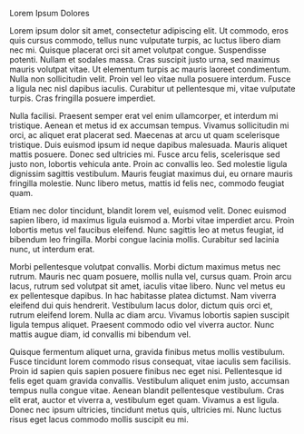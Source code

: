 Lorem Ipsum Dolores

Lorem ipsum dolor sit amet, consectetur adipiscing elit. Ut commodo, eros quis cursus commodo, tellus nunc vulputate turpis, ac luctus libero diam nec mi. Quisque placerat orci sit amet volutpat congue. Suspendisse potenti. Nullam et sodales massa. Cras suscipit justo urna, sed maximus mauris volutpat vitae. Ut elementum turpis ac mauris laoreet condimentum. Nulla non sollicitudin velit. Proin vel leo vitae nulla posuere interdum. Fusce a ligula nec nisl dapibus iaculis. Curabitur ut pellentesque mi, vitae vulputate turpis. Cras fringilla posuere imperdiet.

Nulla facilisi. Praesent semper erat vel enim ullamcorper, et interdum mi tristique. Aenean et metus id ex accumsan tempus. Vivamus sollicitudin mi orci, ac aliquet erat placerat sed. Maecenas at arcu ut quam scelerisque tristique. Duis euismod ipsum id neque dapibus malesuada. Mauris aliquet mattis posuere. Donec sed ultricies mi. Fusce arcu felis, scelerisque sed justo non, lobortis vehicula ante. Proin ac convallis leo. Sed molestie ligula dignissim sagittis vestibulum. Mauris feugiat maximus dui, eu ornare mauris fringilla molestie. Nunc libero metus, mattis id felis nec, commodo feugiat quam.

Etiam nec dolor tincidunt, blandit lorem vel, euismod velit. Donec euismod sapien libero, id maximus ligula euismod a. Morbi vitae imperdiet arcu. Proin lobortis metus vel faucibus eleifend. Nunc sagittis leo at metus feugiat, id bibendum leo fringilla. Morbi congue lacinia mollis. Curabitur sed lacinia nunc, ut interdum erat.

Morbi pellentesque volutpat convallis. Morbi dictum maximus metus nec rutrum. Mauris nec quam posuere, mollis nulla vel, cursus quam. Proin arcu lacus, rutrum sed volutpat sit amet, iaculis vitae libero. Nunc vel metus eu ex pellentesque dapibus. In hac habitasse platea dictumst. Nam viverra eleifend dui quis hendrerit. Vestibulum lacus dolor, dictum quis orci et, rutrum eleifend lorem. Nulla ac diam arcu. Vivamus lobortis sapien suscipit ligula tempus aliquet. Praesent commodo odio vel viverra auctor. Nunc mattis augue diam, id convallis mi bibendum vel.

Quisque fermentum aliquet urna, gravida finibus metus mollis vestibulum. Fusce tincidunt lorem commodo risus consequat, vitae iaculis sem facilisis. Proin id sapien quis sapien posuere finibus nec eget nisi. Pellentesque id felis eget quam gravida convallis. Vestibulum aliquet enim justo, accumsan tempus nulla congue vitae. Aenean blandit pellentesque vestibulum. Cras elit erat, auctor et viverra a, vestibulum eget quam. Vivamus a est ligula. Donec nec ipsum ultricies, tincidunt metus quis, ultricies mi. Nunc luctus risus eget lacus commodo mollis suscipit eu mi.
